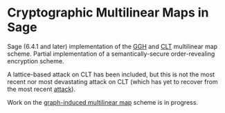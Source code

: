 Cryptographic Multilinear Maps in Sage
====

Sage (6.4.1 and later) implementation of the [GGH](https://eprint.iacr.org/2012/610.pdf) and [CLT](https://eprint.iacr.org/2013/183.pdf) multilinear map scheme.  Partial implementation of a semantically-secure order-revealing encryption scheme.

A lattice-based attack on CLT has been included, but this is not the most recent nor most devastating attack on CLT (which has yet to recover from the most recent [attack](http://eprint.iacr.org/2014/929.pdf)).

Work on the [graph-induced multilinear map](http://eprint.iacr.org/2014/645.pdf) scheme is in progress.